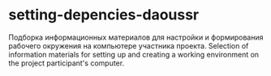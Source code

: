 # setting-depencies-daoussr
Подборка информационных материалов для настройки и формирования рабочего окружения на компьютере участника проекта.
Selection of information materials for setting up and creating a working environment on the project participant's computer.
